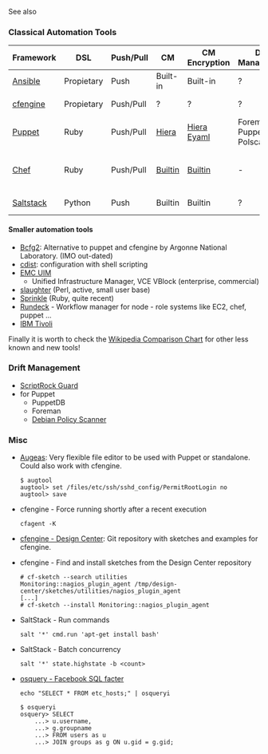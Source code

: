 See also

### Classical Automation Tools

| Framework | DSL | Push/Pull | CM | CM Encryption | Drift Management |Job Scheduling | Orchestration |
|-----------|-----|-----------|----|---------------|------------------|---------------|---------------|
|[Ansible](http://www.ansible.com/home)|Propietary|Push|Built-in|Built-in|?|Ansible Tower|Ansible Tower|
|[cfengine](https://cfengine.com/)|Propietary|Push/Pull|?|?|?|Enterprise Only|?|
|[Puppet](http://puppetlabs.com/)|Ruby|Push/Pull|[Hiera](https://docs.puppetlabs.com/hiera/1/)|[Hiera Eyaml](https://github.com/TomPoulton/hiera-eyaml)|Foreman, PuppetDB, Polscan|Puppet Enterprise|Puppet Enterprise, [mcollective](http://puppetlabs.com/mcollective)|
|[Chef](https://opscode.com)|Ruby|Push/Pull|[Builtin](https://docs.getchef.com/essentials_data_bags.html)|[Builtin](https://docs.getchef.com/essentials_data_bags.html#encrypt-a-data-bag-item)|-|[Pushy](https://www.getchef.com/blog/2013/12/16/getting-pushy-with-chef/), (knife plugin + ZeroMQ)|%|
|[Saltstack](http://www.saltstack.com/community/)|Python|Push|Builtin|Builtin|?|[salt-run](https://docs.saltstack.com/en/latest/topics/orchestrate/orchestrate_runner.html#orchestrate-runner)|Saltstack Enterprise|

#### Smaller automation tools

-   [Bcfg2](http://trac.mcs.anl.gov/projects/bcfg2/): Alternative to
    puppet and cfengine by Argonne National Laboratory. (IMO out-dated)
-   [cdist](http://www.nico.schottelius.org/software/cdist/):
    configuration with shell scripting
-   [EMC
    UIM](http://www.emc.com/data-center-management/unified-infrastructure-manager.htm)
    - Unified Infrastructure Manager, VCE VBlock (enterprise,
    commercial)
-   [slaughter](http://www.steve.org.uk/Software/slaughter/) (Perl,
    active, small user base)
-   [Sprinkle](https://github.com/crafterm/sprinkle) (Ruby, quite
    recent)
-   [Rundeck](http://rundeck.org) - Workflow manager for node - role
    systems like EC2, chef, puppet ...
-   [IBM
    Tivoli](http://www-03.ibm.com/software/products/en/serviceautomationmanager)

Finally it is worth to check the [Wikipedia Comparison
Chart](http://en.wikipedia.org/wiki/Comparison_of_open_source_configuration_management_software)
for other less known and new tools!

### Drift Management

- [ScriptRock Guard](https://www.scriptrock.com/)
- for Puppet
   - PuppetDB
   - Foreman
   - [Debian Policy Scanner](https://github.com/lwindolf/polscan)

### Misc

-   [Augeas](http://delicious.com/redirect?url=http%3A//packages.debian.org/wheezy/augeas-tools):
    Very flexible file editor to be used with Puppet or standalone.
    Could also work with cfengine.

        $ augtool
        augtool> set /files/etc/ssh/sshd_config/PermitRootLogin no
        augtool> save

-   cfengine - Force running shortly after a recent execution

        cfagent -K

-   [cfengine - Design
    Center](http://cfengine.com/cfengine-design-center): Git repository
    with sketches and examples for cfengine.
-   cfengine - Find and install sketches from the Design Center
    repository

        # cf-sketch --search utilities
        Monitoring::nagios_plugin_agent /tmp/design-center/sketches/utilities/nagios_plugin_agent
        [...]
        # cf-sketch --install Monitoring::nagios_plugin_agent

-   SaltStack - Run commands

        salt '*' cmd.run 'apt-get install bash'

-   SaltStack - Batch concurrency

        salt '*' state.highstate -b <count>

-   [osquery - Facebook SQL facter](https://github.com/facebook/osquery)

        echo "SELECT * FROM etc_hosts;" | osqueryi

        $ osqueryi
        osquery> SELECT
            ...> u.username,
            ...> g.groupname
            ...> FROM users as u
            ...> JOIN groups as g ON u.gid = g.gid;


